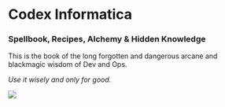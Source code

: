 # Codex Informatica

### Spellbook, Recipes, Alchemy & Hidden Knowledge

This is the book of the long forgotten and dangerous arcane and blackmagic wisdom of Dev and Ops.

_Use it wisely and only for good._

![](https://upload.wikimedia.org/wikipedia/commons/6/6b/Thomas_Norton_-_Ordinall_of_Alchemy-fig3.jpeg)

